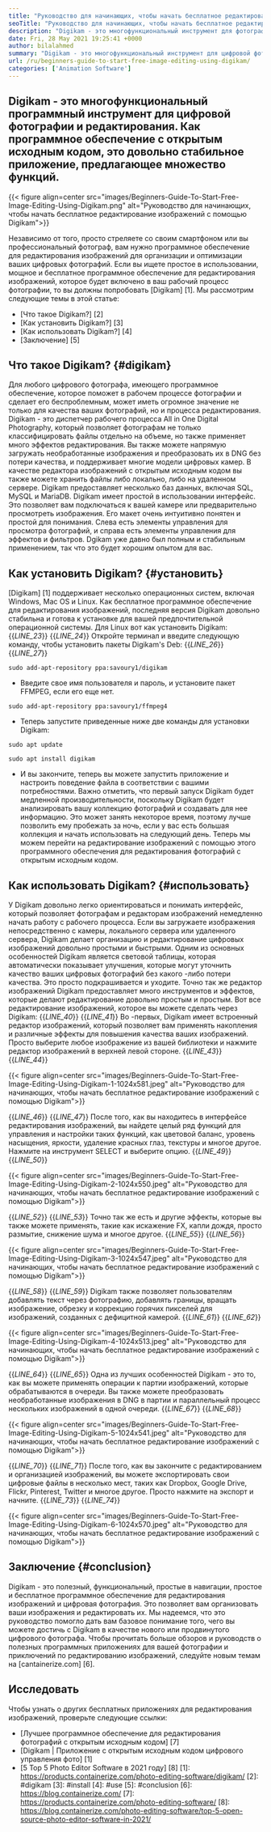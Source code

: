 ```yaml
---
title: "Руководство для начинающих, чтобы начать бесплатное редактирование изображений с помощью Digikam" 
seoTitle: "Руководство для начинающих, чтобы начать бесплатное редактирование изображений с помощью Digikam" 
description: "Digikam - это многофункциональный инструмент для фотографии и редактирования. Как программное обеспечение с открытым исходным кодом, это довольно стабильное приложение, предлагающее множество функций." 
date: Fri, 28 May 2021 19:25:41 +0000
author: bilalahmed
summary: "Digikam - это многофункциональный инструмент для цифровой фотографии и редактирования. Как программное обеспечение с открытым исходным кодом, это довольно стабильное приложение, предлагающее множество функций." 
url: /ru/beginners-guide-to-start-free-image-editing-using-digikam/
categories: ['Animation Software']
---
```


## Digikam - это многофункциональный программный инструмент для цифровой фотографии и редактирования. Как программное обеспечение с открытым исходным кодом, это довольно стабильное приложение, предлагающее множество функций.

{{< figure align=center src="images/Beginners-Guide-To-Start-Free-Image-Editing-Using-Digikam.png" alt="Руководство для начинающих, чтобы начать бесплатное редактирование изображений с помощью Digikam">}}

Независимо от того, просто стреляете со своим смартфоном или вы профессиональный фотограф, вам нужно программное обеспечение для редактирования изображений для организации и оптимизации ваших цифровых фотографий. Если вы ищете простое в использовании, мощное и бесплатное программное обеспечение для редактирования изображений, которое будет включено в ваш рабочий процесс фотографии, то вы должны попробовать [Digikam] [1]. Мы рассмотрим следующие темы в этой статье:
  * [Что такое Digikam?] [2]
  * [Как установить Digikam?] [3]
  * [Как использовать Digikam?] [4]
  * [Заключение] [5]

## Что такое Digikam? {#digikam}
Для любого цифрового фотографа, имеющего программное обеспечение, которое поможет в рабочем процессе фотографии и сделает его беспроблемным, может иметь огромное значение не только для качества ваших фотографий, но и процесса редактирования. Digikam - это диспетчер рабочего процесса All in One Digital Photography, который позволяет фотографам не только классифицировать файлы отдельно на объеме, но также применяет много эффектов редактирования. Вы также можете напрямую загружать необработанные изображения и преобразовать их в DNG без потери качества, и поддерживает многие модели цифровых камер. В качестве редактора изображений с открытым исходным кодом вы также можете хранить файлы либо локально, либо на удаленном сервере. Digikam предоставляет несколько баз данных, включая SQL, MySQL и MariaDB.
Digikam имеет простой в использовании интерфейс. Это позволяет вам подключаться к вашей камере или предварительно просмотреть изображения. Его макет очень интуитивно понятен и простой для понимания. Слева есть элементы управления для просмотра фотографий, и справа есть элементы управления для эффектов и фильтров. Dgikam уже давно был полным и стабильным применением, так что это будет хорошим опытом для вас.

## Как установить Digikam? {#установить}
[Digikam] [1] поддерживает несколько операционных систем, включая Windows, Mac OS и Linux. Как бесплатное программное обеспечение для редактирования изображений, последняя версия Digikam довольно стабильна и готова к установке для вашей предпочтительной операционной системы.
Для Linux вот как установить Digikam:
{{_LINE_23_}}
{{_LINE_24_}}
    Откройте терминал и введите следующую команду, чтобы установить пакеты Digikam's Deb:
{{_LINE_26_}}
{{_LINE_27_}}
```
sudo add-apt-repository ppa:savoury1/digikam
```
  * Введите свое имя пользователя и пароль, и установите пакет FFMPEG, если его еще нет.
```
sudo add-apt-repository ppa:savoury1/ffmpeg4
```
  * Теперь запустите приведенные ниже две команды для установки Digikam:
```
sudo apt update
```
```
sudo apt install digikam
```
  * И вы закончите, теперь вы можете запустить приложение и настроить поведение файла в соответствии с вашими потребностями.
Важно отметить, что первый запуск Digikam будет медленной производительности, поскольку Digikam будет анализировать вашу коллекцию фотографий и создавать для нее информацию. Это может занять некоторое время, поэтому лучше позволить ему пробежать за ночь, если у вас есть большая коллекция и начать использовать на следующий день. Теперь мы можем перейти на редактирование изображений с помощью этого программного обеспечения для редактирования фотографий с открытым исходным кодом.

## Как использовать Digikam? {#использовать}
У Digikam довольно легко ориентироваться и понимать интерфейс, который позволяет фотографам и редакторам изображений немедленно начать работу с рабочего процесса. Если вы загружаете изображения непосредственно с камеры, локального сервера или удаленного сервера, Digikam делает организацию и редактирование цифровых изображений довольно простыми и быстрыми.
Одним из основных особенностей Digikam является световой таблицы, которая автоматически показывает улучшения, которые могут уточнить качество ваших цифровых фотографий без какого -либо потери качества. Это просто подкрашивается и уходите. Точно так же редактор изображений Digikam предоставляет много инструментов и эффектов, которые делают редактирование довольно простым и простым.
Вот все редактирование изображений, которое вы можете сделать через Digikam:
{{_LINE_40_}}
{{_LINE_41_}}
    Во -первых, Digikam имеет встроенный редактор изображений, который позволяет вам применять накопления и различные эффекты для повышения качества ваших изображений. Просто выберите любое изображение из вашей библиотеки и нажмите редактор изображений в верхней левой стороне.
{{_LINE_43_}}
{{_LINE_44_}}

{{< figure align=center src="images/Beginners-Guide-To-Start-Free-Image-Editing-Using-Digikam-1-1024x581.jpeg" alt="Руководство для начинающих, чтобы начать бесплатное редактирование изображений с помощью Digikam">}}

{{_LINE_46_}}
{{_LINE_47_}}
    После того, как вы находитесь в интерфейсе редактирования изображений, вы найдете целый ряд функций для управления и настройки таких функций, как цветовой баланс, уровень насыщения, яркости, удаление красных глаз, текстуры и многое другое. Нажмите на инструмент SELECT и выберите опцию.
{{_LINE_49_}}
{{_LINE_50_}}

{{< figure align=center src="images/Beginners-Guide-To-Start-Free-Image-Editing-Using-Digikam-2-1024x550.jpeg" alt="Руководство для начинающих, чтобы начать бесплатное редактирование изображений с помощью Digikam">}}

{{_LINE_52_}}
{{_LINE_53_}}
    Точно так же есть и другие эффекты, которые вы также можете применять, такие как искажение FX, капли дождя, просто размытие, снижение шума и многое другое.
{{_LINE_55_}}
{{_LINE_56_}}

{{< figure align=center src="images/Beginners-Guide-To-Start-Free-Image-Editing-Using-Digikam-3-1024x547.jpeg" alt="Руководство для начинающих, чтобы начать бесплатное редактирование изображений с помощью Digikam">}}

{{_LINE_58_}}
{{_LINE_59_}}
    Digikam также позволяет пользователям добавлять текст через фотографию, добавлять границы, вращать изображение, обрезку и коррекцию горячих пикселей для изображений, созданных с дефицитной камерой.
{{_LINE_61_}}
{{_LINE_62_}}

{{< figure align=center src="images/Beginners-Guide-To-Start-Free-Image-Editing-Using-Digikam-4-1024x513.jpeg" alt="Руководство для начинающих, чтобы начать бесплатное редактирование изображений с помощью Digikam">}}

{{_LINE_64_}}
{{_LINE_65_}}
    Одна из лучших особенностей Digikam - это то, как вы можете применять операции к партии изображений, которые обрабатываются в очереди. Вы также можете преобразовать необработанные изображения в DNG в партии и параллельный процесс нескольких изображений в одной очереди.
{{_LINE_67_}}
{{_LINE_68_}}

{{< figure align=center src="images/Beginners-Guide-To-Start-Free-Image-Editing-Using-Digikam-5-1024x541.jpeg" alt="Руководство для начинающих, чтобы начать бесплатное редактирование изображений с помощью Digikam">}}

{{_LINE_70_}}
{{_LINE_71_}}
    После того, как вы закончите с редактированием и организацией изображений, вы можете экспортировать свои цифровые файлы в несколько мест, таких как Dropbox, Google Drive, Flickr, Pinterest, Twitter и многое другое. Просто нажмите на экспорт и начните.
{{_LINE_73_}}
{{_LINE_74_}}

{{< figure align=center src="images/Beginners-Guide-To-Start-Free-Image-Editing-Using-Digikam-6-1024x570.jpeg" alt="Руководство для начинающих, чтобы начать бесплатное редактирование изображений с помощью Digikam">}}


## Заключение {#conclusion}
Digikam - это полезный, функциональный, простые в навигации, простое и бесплатное программное обеспечение для редактирования изображений и цифровая фотография. Это позволяет вам организовать ваши изображения и редактировать их. Мы надеемся, что это руководство помогло дать вам базовое понимание того, чего вы можете достичь с Digikam в качестве нового или продвинутого цифрового фотографа. Чтобы прочитать больше обзоров и руководств о полезных программных приложениях для вашей фотографии и приключений по редактированию изображений, следуйте новым темам на [cantainerize.com] [6].

## Исследовать
Чтобы узнать о других бесплатных приложениях для редактирования изображений, проверьте следующие ссылки:
  * [Лучшее программное обеспечение для редактирования фотографий с открытым исходным кодом] [7]
  * [Digikam | Приложение с открытым исходным кодом цифрового управления фото] [1]
  * [5 Top 5 Photo Editor Software в 2021 году] [8]
[1]: https://products.containerize.com/photo-editing-software/digikam/
[2]: #digikam
[3]: #install
[4]: #use
[5]: #conclusion
[6]: https://blog.containerize.com/
[7]: https://products.containerize.com/photo-editing-software/
[8]: https://blog.containerize.com/photo-editing-software/top-5-open-source-photo-editor-software-in-2021/

